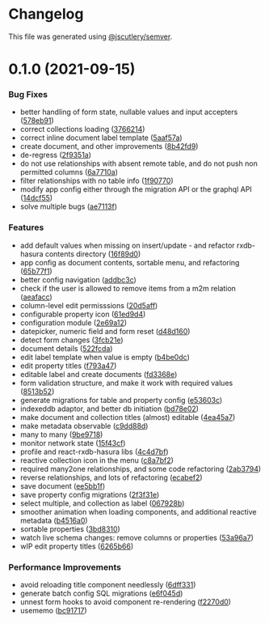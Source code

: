 # Changelog

This file was generated using [@jscutlery/semver](https://github.com/jscutlery/semver).

# 0.1.0 (2021-09-15)


### Bug Fixes

* better handling of form state, nullable values and input accepters ([578eb91](https://github.com/platyplus/platydev/commit/578eb91f62517a350cbaf92119bacf7c8fcea504))
* correct collections loading ([3766214](https://github.com/platyplus/platydev/commit/3766214b38a75e225044a7589ab15960812a9816))
* correct inline document label template ([5aaf57a](https://github.com/platyplus/platydev/commit/5aaf57a5c3aee4d99cc93512bcfed29bc258a31c))
* create document, and other improvements ([8b42fd9](https://github.com/platyplus/platydev/commit/8b42fd9e0e43df227d2ea48687a6346e18c5a736))
* de-regress ([2f9351a](https://github.com/platyplus/platydev/commit/2f9351a5ad544f1f837ca42bdb1696bbc5804a80))
* do not use relationships with absent remote table, and do not push non permitted columns ([6a7710a](https://github.com/platyplus/platydev/commit/6a7710a1d778f796aaee430a2543d2e9b56d9dd6))
* filter relationships with no table info ([1f90770](https://github.com/platyplus/platydev/commit/1f9077076e723d056d272b874a8a1317f5dce516))
* modify app config either through the migration API or the graphql API ([14dcf55](https://github.com/platyplus/platydev/commit/14dcf556fe8b4aa6e821bdd77d8ef732b8e2138c))
* solve multiple bugs ([ae7113f](https://github.com/platyplus/platydev/commit/ae7113fb3c02ebc31df2b827320478ffc4128e92))


### Features

* add default values when missing on insert/update - and refactor rxdb-hasura contents directory ([16f89d0](https://github.com/platyplus/platydev/commit/16f89d084d881e0d8f12fdb115f91b0bfc4636cd))
* app config as document contents, sortable menu, and refactoring ([65b77f1](https://github.com/platyplus/platydev/commit/65b77f1db86f93df601f8d31d014124dc104833c))
* better config navigation ([addbc3c](https://github.com/platyplus/platydev/commit/addbc3c053e9b324ca738ba36db09c51f2476d53))
* check if the user is allowed to remove items from a m2m relation ([aeafacc](https://github.com/platyplus/platydev/commit/aeafaccb3ea30ddeff6f6e3a8d359465ab2ee33a))
* column-level edit permisssions ([20d5aff](https://github.com/platyplus/platydev/commit/20d5aff7c5a8eb39a249833e9207941aa7572660))
* configurable property icon ([61ed9d4](https://github.com/platyplus/platydev/commit/61ed9d4f22f6b7cc032787a42f34aec01a5365e7))
* configuration module ([2e69a12](https://github.com/platyplus/platydev/commit/2e69a12f05ae1d92749539f2d97a37f237218e96))
* datepicker, numeric field and form reset ([d48d160](https://github.com/platyplus/platydev/commit/d48d16020de1684674fc767c7c7f348a35022ec8))
* detect form changes ([3fcb21e](https://github.com/platyplus/platydev/commit/3fcb21eb70795913ff4d357cda75e7a6cb5118aa))
* document details ([522fcda](https://github.com/platyplus/platydev/commit/522fcdaf7c48a9da6b37c4239a57b23ea82dfe22))
* edit label template when value is empty ([b4be0dc](https://github.com/platyplus/platydev/commit/b4be0dc7189ad5b394dba0c6ad5edb3d985af1f4))
* edit property titles ([f793a47](https://github.com/platyplus/platydev/commit/f793a472eb42a2b1065ce782131f66abb5f37426))
* editable label and create documents ([fd3368e](https://github.com/platyplus/platydev/commit/fd3368e74e7e4228b94209a9bb1583ff85c0914f))
* form validation structure, and make it work with required values ([8513b52](https://github.com/platyplus/platydev/commit/8513b5233d2990e54aced08538d6b8ab30a1bcc6))
* generate migrations for table and property config ([e53603c](https://github.com/platyplus/platydev/commit/e53603cd85f75c3e8a5bdbcd29690932c80e62a3))
* indexeddb adaptor, and better db initiation ([bd78e02](https://github.com/platyplus/platydev/commit/bd78e02bcaa4ff533080409e3e84b7ba96089f9c))
* make document and collection titles (almost) editable ([4ea45a7](https://github.com/platyplus/platydev/commit/4ea45a7b62d24ff3b4e29769c17fde040cc161bb))
* make metadata observable ([c9dd88d](https://github.com/platyplus/platydev/commit/c9dd88d9a31d741116378ce3db551c1b0fb02592))
* many to many ([9be9718](https://github.com/platyplus/platydev/commit/9be971873f36d4e142a6f19eed8a889391dc68ae))
* monitor network state ([15f43cf](https://github.com/platyplus/platydev/commit/15f43cf36985ed0968bf851bbfde070e9015f591))
* profile and react-rxdb-hasura libs ([4c4d7bf](https://github.com/platyplus/platydev/commit/4c4d7bf9656b6d8ed2ef7a1ca4817127365d7caf))
* reactive collection icon in the menu ([c8a7bf2](https://github.com/platyplus/platydev/commit/c8a7bf25407032c6f9c02b67ced6c457cb00477b))
* required many2one relationships, and some code refactoring ([2ab3794](https://github.com/platyplus/platydev/commit/2ab379423d9a5c34e06b7fa468723b19520a5e3e))
* reverse relationships, and lots of refactoring ([ecabef2](https://github.com/platyplus/platydev/commit/ecabef2080edac98a193e74e696c08fa169e6e11))
* save document ([ee5bb1f](https://github.com/platyplus/platydev/commit/ee5bb1feb3dd3a14b961bd02630210d499e4ab13))
* save property config migrations ([2f3f31e](https://github.com/platyplus/platydev/commit/2f3f31ede8bdad1d473613cac04adfe950c5e450))
* select multiple, and collection as label ([067928b](https://github.com/platyplus/platydev/commit/067928bfc777480fd71d044c40ba347bf818781e))
* smoother animation when loading components, and additional reactive metadata ([b4516a0](https://github.com/platyplus/platydev/commit/b4516a081b3885676e77626c1114e01d43958e2e))
* sortable properties ([3bd8310](https://github.com/platyplus/platydev/commit/3bd831068b0db08efdfe26b9e949bb4a0b3f0a0d))
* watch live schema changes: remove columns or properties ([53a96a7](https://github.com/platyplus/platydev/commit/53a96a7e24afd275033881dcf6c9a746996357f6))
* wIP edit property titles ([6265b66](https://github.com/platyplus/platydev/commit/6265b66f4d4016884b52f3647b61bdfeef112415))


### Performance Improvements

* avoid reloading title component needlessly ([6dff331](https://github.com/platyplus/platydev/commit/6dff331a57a526e8d2bf7db059fa183855aa4d88))
* generate batch config SQL migrations ([e6f045d](https://github.com/platyplus/platydev/commit/e6f045d540f13549e85ed42ff88ca96cb470bf01))
* unnest form hooks to avoid component re-rendering ([f2270d0](https://github.com/platyplus/platydev/commit/f2270d071e26a2dd62243990f0d8291f7bcf19f1))
* usememo ([bc91717](https://github.com/platyplus/platydev/commit/bc9171703fe4a44fec1ff545de3c92f87569dd57))
